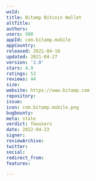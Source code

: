 ```yaml
---
wsId: 
title: Bitamp Bitcoin Wallet
altTitle: 
authors: 
users: 500
appId: com.bitamp.mobile
appCountry: 
released: 2021-04-10
updated: 2021-04-27
version: '2.0'
stars: 4.9
ratings: 52
reviews: 44
size: 
website: https://www.bitamp.com
repository: 
issue: 
icon: com.bitamp.mobile.png
bugbounty: 
meta: stale
verdict: fewusers
date: 2022-04-23
signer: 
reviewArchive: 
twitter: 
social: 
redirect_from: 
features: 

---
```


